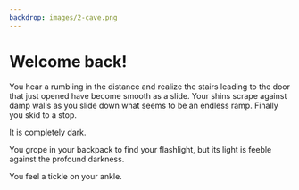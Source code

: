 ```yaml
---
backdrop: images/2-cave.png
---
```


# Welcome back!

You hear a rumbling in the distance and realize the stairs leading to the door that just opened have become smooth as a slide. Your shins scrape against damp walls as you slide down what seems to be an endless ramp. Finally you skid to a stop.

It is completely dark.

You grope in your backpack to find your flashlight, but its light is feeble against the profound darkness.

You feel a tickle on your ankle.

<Page url="bugs" instructions="Look down" condition="none" action="Your ankle is covered with bugs!" />
